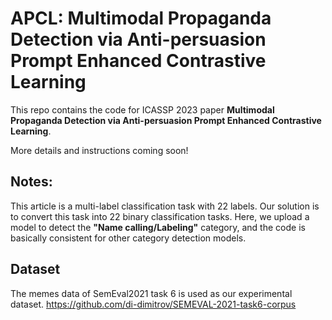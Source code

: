 # APCL: Multimodal Propaganda Detection via Anti-persuasion Prompt Enhanced Contrastive Learning

This repo contains the code for ICASSP 2023 paper **Multimodal Propaganda Detection via Anti-persuasion Prompt Enhanced Contrastive Learning**. 

More details and instructions coming soon!

## Notes:

This article is a multi-label classification task with 22 labels. Our solution is to convert this task into 22 binary classification tasks. Here, we upload a model to detect the **"Name calling/Labeling"** category, and the code is basically consistent for other category detection models.

## Dataset

The memes data of SemEval2021 task 6 is used as our experimental dataset.
https://github.com/di-dimitrov/SEMEVAL-2021-task6-corpus

